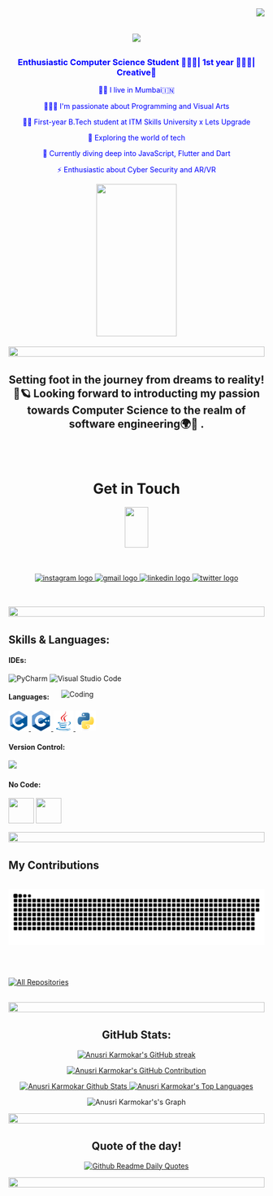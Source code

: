 <img align="right" src="https://visitor-badge.laobi.icu/badge?page_id=anusrimk.anusrimk" />
<h1 align="center">  
    <img src="https://readme-typing-svg.herokuapp.com/?font=Righteous&size=35&center=true&vCenter=true&width=500&height=70&duration=4000&lines=Hello+Everyone!!🚀;+I+am+Anusri+Karmokar😁;+Welcome+to+my+Profile!💻" />  
               
<h3 align="center">   
    <font color="blue">Enthusiastic Computer Science Student 👩🏻‍🎓| 1st year 👩🏻‍💻| Creative🎨</font>    
</h3>     
        
<div align="center">  
    <p><font color="blue">👨‍💻 I live in Mumbai🇮🇳</font></p>         
    <p><font color="blue">🧑🏻‍🎓 I'm passionate about Programming and  Visual Arts</font></p>  
    <p><font color="blue">👨‍💻 First-year B.Tech student at ITM Skills University x Lets Upgrade</font></p>
    <p><font color="blue">🚀 Exploring the world of tech</font></p>  
    <p><font color="blue">🌱 Currently diving deep into JavaScript, Flutter and Dart</font></p>  
    <p><font color="blue">⚡ Enthusiastic about Cyber Security and AR/VR</font></p>
</div>
  
<div align="center">
    <div align="center">
  <img src="https://media3.giphy.com/media/L1R1tvI9svkIWwpVYr/giphy.gif?cid=ecf05e47esamgaaw4dgcr4pwwvfyd43ebqpcicinsoc50dtt&ep=v1_gifs_search&rid=giphy.gif&ct=g" height="300" width="56%">
</div>
 <br>
    <div align="center">
  <img src="https://i.imgur.com/dBaSKWF.gif" height="20" width="100%">
</div>
<h2 align="center">Setting foot in the journey from dreams to reality!🎥🪐 Looking forward to introducting my passion towards Computer Science to the realm of software engineering🌍🚀 .</h2>
<br>

<br>
   <h1>Get in Touch</h1>
   <div align="center">
    <div align="center">
  <img src="https://metasocial.ae/wp-content/uploads/2022/11/lineartwebsite.gif" height="80" width="30%">
</div>
   <br> 
   <br>
  <p> 
    <a href="https://www.instagram.com/anusrriiii/" target="_blank">
      <img src="https://img.shields.io/static/v1?message=Instagram&logo=instagram&label=&color=E4405F&logoColor=white&labelColor=&style=for-the-badge" height="31" alt="instagram logo"  />
    </a>
    <a href="mailto:anusrikarmokar@gmail.com" target="_blank">
      <img src="https://img.shields.io/static/v1?message=Gmail&logo=gmail&label=&color=D14836&logoColor=white&labelColor=&style=for-the-badge" height="31" alt="gmail logo"  />
    </a>
    <a href="https://www.linkedin.com/in/anusri-karmokar-2283b4286/" target="_blank">
      <img src="https://img.shields.io/static/v1?message=LinkedIn&logo=linkedin&label=&color=0077B5&logoColor=white&labelColor=&style=for-the-badge" height="31" alt="linkedin logo"  />
    </a>
    <a href="https://twitter.com/Anusrixe" target="_blank">
      <img src="https://img.shields.io/static/v1?message=Twitter&logo=twitter&label=&color=1DA1F2&logoColor=white&labelColor=&style=for-the-badge" height="31" alt="twitter logo"  />
    </a>
  </p>
</div>
<br>
<br>
<div align="center">
    <div align="center">
  <img src="https://i.imgur.com/dBaSKWF.gif" height="20" width="100%">
</div>
<div align="left">
  <h2>Skills & Languages:</h2>
<h4>IDEs:</h4>
<p>
    <img src="https://img.shields.io/badge/pycharm-143?style=for-the-badge&logo=pycharm&logoColor=black&color=black&labelColor=green" alt="PyCharm">
    <img src="https://img.shields.io/badge/Visual%20Studio%20Code-0078d7.svg?style=for-the-badge&logo=visual-studio-code&logoColor=white" alt="Visual Studio Code">
</p>
    <img align="right" alt="Coding" width="400" src="https://cdn.dribbble.com/users/1364029/screenshots/16093268/media/68e82a7fb4904614a9066d6b540c14b2.gif">
</div>
</p>
    
<div align="left">
  <h4>Languages:</h4>
<p align="left">
  <a href="https://www.cprogramming.com/" target="_blank" rel="noreferrer">
    <img src="https://raw.githubusercontent.com/devicons/devicon/master/icons/c/c-original.svg" alt="c" width="40" height="40"/>
  </a>
  <a href="https://www.w3schools.com/cpp/" target="_blank" rel="noreferrer">
    <img src="https://raw.githubusercontent.com/devicons/devicon/master/icons/cplusplus/cplusplus-original.svg" alt="cplusplus" width="40" height="40"/>
  </a>
  <a href="https://www.java.com" target="_blank" rel="noreferrer">
    <img src="https://raw.githubusercontent.com/devicons/devicon/master/icons/java/java-original.svg" alt="java" width="40" height="40"/>
  </a>
  <a href="https://www.python.org" target="_blank" rel="noreferrer">
    <img src="https://raw.githubusercontent.com/devicons/devicon/master/icons/python/python-original.svg" alt="python" width="40" height="40"/>
  </a>
</p>
  
<h4>Version Control:</h4>
<p>
    <img src="https://skillicons.dev/icons?i=git,github&theme=dark" />
</p>
<h4>No Code:</h4>
<p>
 <img src="https://www.appsheet.com/Content/img/material/appsheet_rebrand_logo.svg" width="50" height="50" theme="dark"> 
<img src="https://img.shields.io/badge/wix-0078d7.svg?style=for-the-badge&logo=&logoColor=black" width="50" height="50" theme="light">
</p>
    <div align="center">
  <img src="https://i.imgur.com/dBaSKWF.gif" height="20" width="100%">
</div>
<div align="left">
  <h2>My Contributions</h2>
  <br>
  <img alt="snake eating my contributions" src="https://raw.githubusercontent.com/Jeevan-04/Jeevan-04/output/github-contribution-grid-snake.svg" />
  
  <br/><br/>
  <p align="left">
  <a href="https://github.com/anusrimk?tab=repositories" target="_blank">
    <img alt="All Repositories" title="All Repositories" src="https://img.shields.io/badge/-All%20Repos-2962FF?style=for-the-badge&logo=koding&logoColor=white"/>
  </a>
</p>
  <br/>
</div>


  <img src="https://i.imgur.com/dBaSKWF.gif" height="20" width="100%">


<div align="center">
  <h2>GitHub Stats:</h2>
  <p align="center">
  <a href="https://github.com/anusrimk">
    <img src="https://github-readme-streak-stats.herokuapp.com/?user=anusrimk&theme=radical&border=7F3FBF&background=0D1117" alt="Anusri Karmokar's GitHub streak"/>
  </a>
</p>

<p align="center">
  <a href="https://github.com/anusrimk">
    <img src="https://github-profile-summary-cards.vercel.app/api/cards/profile-details?username=anusrimk&theme=radical" alt="Anusri Karmokar's GitHub Contribution"/>
  </a>
</p>

<a> 
  <a href="https://github.com/anusrimk">
    <img alt="Anusri Karmokar Github Stats" src="https://denvercoder1-github-readme-stats.vercel.app/api?username=anusrimk&show_icons=true&count_private=true&theme=react&border_color=7F3FBF&bg_color=0D1117&title_color=F85D7F&icon_color=F8D866" height="192px" width="49.5%"/>
  </a>
  <a href="https://github.com/anusrimk">
    <img alt="Anusri Karmokar's Top Languages" src="https://denvercoder1-github-readme-stats.vercel.app/api/top-langs/?username=anusrimk&langs_count=8&layout=compact&theme=react&border_color=7F3FBF&bg_color=0D1117&title_color=F85D7F&icon_color=F8D866" height="192px" width="49.5%"/>
  </a>
  <br/>
</a>

![Anusri Karmokar's's Graph](https://github-readme-activity-graph.vercel.app/graph?username=anusrimk&custom_title=Anusri%20Karmokar's%20GitHub%20Activity%20Graph&bg_color=0D1117&color=7F3FBF&line=7F3FBF&point=7F3FBF&area_color=FFFFFF&title_color=FFFFFF&area=true)

<div align="center">
  <img src="https://i.imgur.com/dBaSKWF.gif" height="20" width="100%">
</div>

<div align="center">
  <h2>Quote of the day!</h2>
 

<div align="center">
    
</p>

[![Github Readme Daily Quotes](https://readme-daily-quotes.vercel.app/api?theme=vue)](https://github.com/cheehwatang/github-readme-daily-quotes)

 </div>
 <div align="center">
  <img src="https://i.imgur.com/dBaSKWF.gif" height="20" width="100%">
</div>
